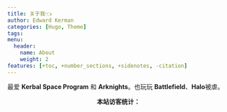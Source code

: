 ```yaml
---
title: 关于我👈
author: Edward Kerman
categories: [Hugo, Theme]
tags: 
menu:
  header:
    name: About
    weight: 2
features: [+toc, +number_sections, +sidenotes, -citation]
---
```


最爱 **Kerbal Space Program** 和 **Arknights**。也玩玩 **Battlefield**、**Halo**被虐。

<p style="text-indent:0em;text-align:center;font-family:sans-serif;font-weight:700;">
本站访客统计：
</p>

<script type="text/javascript" src="//rf.revolvermaps.com/0/0/6.js?i=5rsz79hjsou&amp;m=0c&amp;c=000000&amp;cr1=ff00ff&amp;f=arial&amp;l=0&amp;cw=a8a8a8&amp;cb=4a4a4a" async="async"></script>